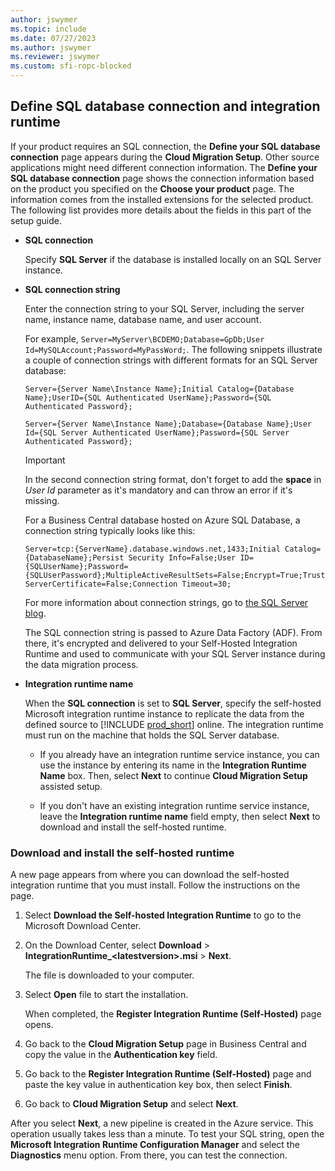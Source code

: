 ```yaml
---
author: jswymer
ms.topic: include
ms.date: 07/27/2023
ms.author: jswymer
ms.reviewer: jswymer
ms.custom: sfi-ropc-blocked
---
```

## Define SQL database connection and integration runtime 

If your product requires an SQL connection, the **Define your SQL database connection** page appears during the **Cloud Migration Setup**. Other source applications might need different connection information. The **Define your SQL database connection** page shows the connection information based on the product you specified on the **Choose your product** page. The information comes from the installed extensions for the selected product. The following list provides more details about the fields in this part of the setup guide.

- **SQL connection**

  Specify **SQL Server** if the database is installed locally on an SQL Server instance.

- **SQL connection string**

  Enter the connection string to your SQL Server, including the server name, instance name, database name, and user account.

  For example, `Server=MyServer\BCDEMO;Database=GpDb;User Id=MySQLAccount;Password=MyPassWord;`.
  The following snippets illustrate a couple of connection strings with different formats for an SQL Server database:  

    `Server={Server Name\Instance Name};Initial Catalog={Database Name};UserID={SQL Authenticated UserName};Password={SQL Authenticated Password};`  

    `Server={Server Name\Instance Name};Database={Database Name};User Id={SQL Server Authenticated UserName};Password={SQL Server Authenticated Password};`  

  > [!IMPORTANT]
  > In the second connection string format, don't forget to add the **space** in *User Id* parameter as it's mandatory and can throw an error if it's missing.

  For a Business Central database hosted on Azure SQL Database, a connection string typically looks like this:

    `Server=tcp:{ServerName}.database.windows.net,1433;Initial Catalog={DatabaseName};Persist Security Info=False;User ID={SQLUserName};Password={SQLUserPassword};MultipleActiveResultSets=False;Encrypt=True;TrustServerCertificate=False;Connection Timeout=30;`

  For more information about connection strings, go to [the SQL Server blog](/archive/blogs/sqlforum/faq-how-do-i-find-the-correct-server-or-data-source-value-for-an-sql-server-instance-in-a-connection-string).  

  The SQL connection string is passed to Azure Data Factory (ADF). From there, it's encrypted and delivered to your Self-Hosted Integration Runtime and used to communicate with your SQL Server instance during the data migration process.  

- **Integration runtime name**

  When the **SQL connection** is set to **SQL Server**, specify the self-hosted Microsoft integration runtime instance to replicate the data from the defined source to [!INCLUDE [prod_short](../includes/prod_short.md)] online. The integration runtime must run on the machine that holds the SQL Server database.

  - If you already have an integration runtime service instance, you can use the instance by entering its name in the **Integration Runtime Name** box. Then, select **Next** to continue **Cloud Migration Setup** assisted setup.

  - If you don't have an existing integration runtime service instance, leave the **Integration runtime name** field empty, then select **Next** to download and install the self-hosted runtime. 

### Download and install the self-hosted runtime

A new page appears from where you can download the self-hosted integration runtime that you must install. Follow the instructions on the page.

1. Select **Download the Self-hosted Integration Runtime** to go to the Microsoft Download Center.
2. On the Download Center, select **Download** > **IntegrationRuntime_\<latestversion\>.msi** > **Next**.

    The file is downloaded to your computer.
3. Select **Open** file to start the installation.

   When completed, the **Register Integration Runtime (Self-Hosted)** page opens.

4. Go back to the **Cloud Migration Setup** page in Business Central and copy the value in the **Authentication key** field.
5. Go back to the **Register Integration Runtime (Self-Hosted)** page and paste the key value in authentication key box, then select **Finish**. 
6. Go back to **Cloud Migration Setup** and select **Next**.

After you select **Next**, a new pipeline is created in the Azure service. This operation usually takes less than a minute. To test your SQL string, open the **Microsoft Integration Runtime Configuration Manager** and select the **Diagnostics** menu option. From there, you can test the connection.
